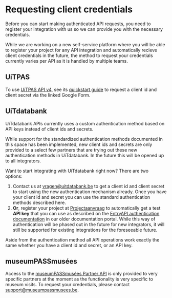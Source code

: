 # Requesting client credentials

Before you can start making authenticated API requests, you need to register your integration with us so we can provide you with the necessary credentials.

While we are working on a new self-service platform where you will be able to register your project for any API integration and automatically recieve client credentials in the future, the method to request your credentials currently varies per API as it is handled by multiple teams.

## UiTPAS

To use [UiTPAS API v4](https://docs.publiq.be/docs/uitpas), see its [quickstart guide](https://docs.publiq.be/docs/uitpas/d0748f47a3dba-quick-start) to request a client id and client secret via the linked Google Form.

## UiTdatabank

UiTdatabank APIs currently uses a custom authentication method based on API keys instead of client ids and secrets.

While support for the standardized authentication methods documented in this space has been implemented, new client ids and secrets are only provided to a select few partners that are trying out these new authentication methods in UiTdatabank. In the future this will be opened up to all integrators.

Want to start integrating with UiTdatabank right now? There are two options:

1.  Contact us at vragen@uitdatabank.be to get a client id and client secret to start using the new authentication mechanism already. Once you have your client id and secret you can use the standard authentication methods described here.
2.  **Or**, register your project at [Projectaanvraag](https://projectaanvraag.uitdatabank.be) to automatically get a test **API key** that you can use as described on the [EntryAPI authentication documentation](https://documentatie.uitdatabank.be/content/entry_api\_3/latest/authentication.html) in our older documentation portal. While this way of authentication will be phased out in the future for new integrators, it will still be supported for existing integrations for the foreseeable future.

Aside from the authentication method all API operations work exactly the same whether you have a client id and secret, or an API key.

## museumPASSmusées

Access to the [museumPASSmusées Partner API](https://docs.publiq.be/docs/museumpassmusees) is only provided to very specific partners at the moment as the functionality is very specific to museum visits. To request your credentials, please contact support@museumpassmusees.be.
